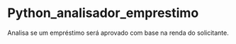 # Python_analisador_emprestimo
Analisa se um empréstimo será aprovado com base na renda do solicitante.
